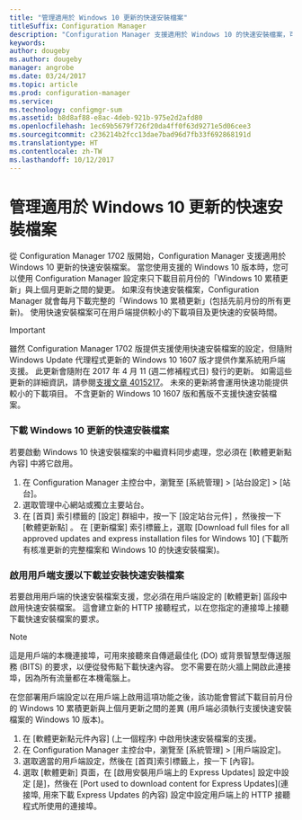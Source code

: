 ```yaml
---
title: "管理適用於 Windows 10 更新的快速安裝檔案"
titleSuffix: Configuration Manager
description: "Configuration Manager 支援適用於 Windows 10 的快速安裝檔案，可在用戶端提供較小的下載項目及更快速的安裝時間。"
keywords: 
author: dougeby
ms.author: dougeby
manager: angrobe
ms.date: 03/24/2017
ms.topic: article
ms.prod: configuration-manager
ms.service: 
ms.technology: configmgr-sum
ms.assetid: b8d8af88-e8ac-4deb-921b-975e2d2afd80
ms.openlocfilehash: 1ec69b5679f726f20da4ff0f63d9271e5d06cee3
ms.sourcegitcommit: c236214b2fcc13dae7bad96d7fb33f692868191d
ms.translationtype: HT
ms.contentlocale: zh-TW
ms.lasthandoff: 10/12/2017
---
```

# <a name="manage-express-installation-files-for-windows-10-updates"></a>管理適用於 Windows 10 更新的快速安裝檔案
從 Configuration Manager 1702 版開始，Configuration Manager 支援適用於 Windows 10 更新的快速安裝檔案。 當您使用支援的 Windows 10 版本時，您可以使用 Configuration Manager 設定來只下載目前月份的「Windows 10 累積更新」與上個月更新之間的變更。 如果沒有快速安裝檔案，Configuration Manager 就會每月下載完整的「Windows 10 累積更新」(包括先前月份的所有更新)。 使用快速安裝檔案可在用戶端提供較小的下載項目及更快速的安裝時間。

> [!IMPORTANT]
> 雖然 Configuration Manager 1702 版提供支援使用快速安裝檔案的設定，但隨附 Windows Update 代理程式更新的 Windows 10 1607 版才提供作業系統用戶端支援。 此更新會隨附在 2017 年 4 月 11 (週二修補程式日) 發行的更新。 如需這些更新的詳細資訊，請參閱[支援文章 4015217](http://support.microsoft.com/kb/4015217)。 未來的更新將會運用快速功能提供較小的下載項目。 不含更新的 Windows 10 1607 版和舊版不支援快速安裝檔案。


### <a name="to-enable-the-download-of-express-installation-files-for-windows-10-updates"></a>下載 Windows 10 更新的快速安裝檔案
若要啟動 Windows 10 快速安裝檔案的中繼資料同步處理，您必須在 [軟體更新點內容] 中將它啟用。
1.  在 Configuration Manager 主控台中，瀏覽至 [系統管理] > [站台設定] > [站台]。
2.  選取管理中心網站或獨立主要站台。
3.  在 [首頁]  索引標籤的 [設定]  群組中，按一下 [設定站台元件] ，然後按一下 [軟體更新點] 。 在 [更新檔案] 索引標籤上，選取 [Download full files for all approved updates and express installation files for Windows 10] \(下載所有核准更新的完整檔案和 Windows 10 的快速安裝檔案)。

### <a name="to-enable-support-for-clients-to-download-and-install-express-installation-files"></a>啟用用戶端支援以下載並安裝快速安裝檔案
若要啟用用戶端的快速安裝檔案支援，您必須在用戶端設定的 [軟體更新] 區段中啟用快速安裝檔案。 這會建立新的 HTTP 接聽程式，以在您指定的連接埠上接聽下載快速安裝檔案的要求。

> [!NOTE]    
> 這是用戶端的本機連接埠，可用來接聽來自傳遞最佳化 (DO) 或背景智慧型傳送服務 (BITS) 的要求，以便從發佈點下載快速內容。 您不需要在防火牆上開啟此連接埠，因為所有流量都在本機電腦上。

在您部署用戶端設定以在用戶端上啟用這項功能之後，該功能會嘗試下載目前月份的 Windows 10 累積更新與上個月更新之間的差異 (用戶端必須執行支援快速安裝檔案的 Windows 10 版本)。
1.  在 [軟體更新點元件內容] \(上一個程序) 中啟用快速安裝檔案的支援。
2.  在 Configuration Manager 主控台中，瀏覽至 [系統管理] > [用戶端設定]。
3.  選取適當的用戶端設定，然後在 [首頁]索引標籤上，按一下 [內容]。
4.  選取 [軟體更新] 頁面，在 [啟用安裝用戶端上的 Express Updates] 設定中設定 [是]，然後在 [Port used to download content for Express Updates]\(連接埠, 用來下載 Express Updates 的內容) 設定中設定用戶端上的 HTTP 接聽程式所使用的連接埠。
